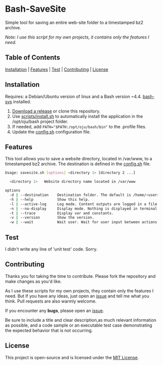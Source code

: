 # Bash-SaveSite

Simple tool for saving an entire web-site folder to a timestamped bz2 archive.

*Note: I use this script for my own projects, it contains only the features I need.*

## Table of Contents

[Installation](#installation) | [Features](#features) | [Test](#test) | [Contributing](#contributing) | [License](#license)

## Installation

Requires: a Debian/Ubuntu version of linux and a Bash version ~4.4. [bash-sys](https://github.com/ojullien/bash-sys) installed.

1. [Download a release](https://github.com/ojullien/bash-savesite/releases) or clone this repository.
2. Use [scripts/install.sh](scripts/install.sh) to automatically install the application in the /opt/oju/bash project folder.
3. If needed, add `PATH="$PATH:/opt/oju/bash/bin"` to the .profile files.
4. Update the [config.sh](src/app/savesite/config.sh) configuration file.

## Features

This tool allows you to save a website directory, located in /var/www, to a timestamped bz2 archive. The destination is defined in the [config.sh](src/app/savesite/config.sh) file.

```bash
Usage: savesite.sh [options] <directory 1> [directory 2 ...]

  <directory 1>   Website directory name located in /var/www

options
  -d | --destination    Destination folder. The default is /home/<user>
  -h | --help           Show this help.
  -l | --active-log     Log mode. Content outputs are logged in a file.
  -n | --no-display     Display mode. Nothing is displayed in terminal.
  -t | --trace          Display var and constants.
  -v | --version        Show the version.
  -w | --wait           Wait user. Wait for user input between actions.
```

## Test

I didn't write any line of 'unit test' code. Sorry.

## Contributing

Thanks you for taking the time to contribute. Please fork the repository and make changes as you'd like.

As I use these scripts for my own projects, they contain only the features I need. But If you have any ideas, just open an [issue](https://github.com/ojullien/bash-savesite/issues/new/choose) and tell me what you think. Pull requests are also warmly welcome.

If you encounter any **bugs**, please open an [issue](https://github.com/ojullien/bash-savesite/issues/new/choose).

Be sure to include a title and clear description,as much relevant information as possible, and a code sample or an executable test case demonstrating the expected behavior that is not occurring.

## License

This project is open-source and is licensed under the [MIT License](LICENSE).
